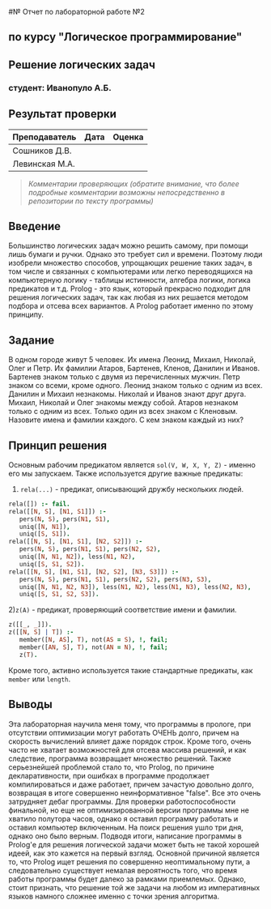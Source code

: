 #№ Отчет по лабораторной работе №2
## по курсу "Логическое программирование"

## Решение логических задач

### студент: Иванопуло А.Б.

## Результат проверки

| Преподаватель     | Дата         |  Оценка       |
|-------------------|--------------|---------------|
| Сошников Д.В. |              |               |
| Левинская М.А.|              |               |

> *Комментарии проверяющих (обратите внимание, что более подробные комментарии возможны непосредственно в репозитории по тексту программы)*


## Введение
Большинство логических задач можно решить самому, при помощи лишь бумаги и ручки. Однако это требует сил и времени. Поэтому люди изобрели множество способов, упрощающих решение таких задач, в том числе и связанных с компьютерами или легко переводящихся на компьютерную логику - таблицы истинности, алгебра логики, логика предикатов и т.д. Prolog - это язык, который прекрасно подходит для решения логических задач, так как любая из них решается методом подбора и отсева всех вариантов. А Prolog работает именно по этому принципу.

## Задание
В одном городе живут 5 человек. Их имена Леонид, Михаил, Николай, Олег и Петр. Их фамилии Атаров, Бартенев, Кленов, Данилин и Иванов. Бартенев знаком только с двумя из перечисленных мужчин. Петр знаком со всеми, кроме одного. Леонид знаком только с одним из всех. Данилин и Михаил незнакомы. Николай и Иванов знают друг друга. Михаил, Николай и Олег знакомы между собой. Атаров незнаком только с одним из всех. Только один из всех знаком с Кленовым. Назовите имена и фамилии каждого. С кем знаком каждый из них?

## Принцип решения
Основным рабочим предикатом является ```sol(V, W, X, Y, Z)``` - именно его мы запускаем. Также используется другие важные предикаты:

1) ```rela(...)``` - предикат, описывающий дружбу нескольких людей.
```prolog
rela([]) :- fail.
rela([[N, S], [N1, S1]]) :- 
   pers(N, S), pers(N1, S1), 
   uniq([N, N1]),
   uniq([S, S1]).
rela([[N, S], [N1, S1], [N2, S2]]) :- 
   pers(N, S), pers(N1, S1), pers(N2, S2),
   uniq([N, N1, N2]), less(N1, N2),
   uniq([S, S1, S2]).
rela([[N, S], [N1, S1], [N2, S2], [N3, S3]]) :- 
   pers(N, S), pers(N1, S1), pers(N2, S2), pers(N3, S3),
   uniq([N, N1, N2, N3]), less(N1, N2), less(N1, N3), less(N2, N3),
   uniq([S, S1, S2, S3]).
```


2)```z(A)``` - предикат, проверяющий соответствие имени и фамилии.
```prolog
z([[_, _]]).
z([[N, S] | T]) :- 
   member([N, AS], T), not(AS = S), !, fail;
   member([AN, S], T), not(AN = N), !, fail;
   z(T).
```

Кроме того, активно используется такие стандартные предикаты, как ```member``` или ```length```.

## Выводы
Эта лабораторная научила меня тому, что программы в прологе, при отсутствии оптимизации могут работать ОЧЕНЬ долго, причем на скорость вычислений влияет даже порядок строк. Кроме того, очень часто не хватает возможностей для отсева массива решений, и как следствие, программа возвращает множество решений. Также серьезнейшей проблемой стало то, что Prolog, по причине декларативности, при ошибках в программе продолжает компилироваться и даже работает, причем зачастую довольно долго, возвращая в итоге совершенно неинформативное "false". Все это очень затрудняет дебаг программы. Для проверки работоспособности финальной, но еще не оптимизированной версии программы мне не хватило полутора часов, однако я оставил программу работать и оставил компьютер включенным. На поиск решения ушло три дня, однако оно было верным. Подводя итоги, написание программы в Prolog'е для решения логической задачи может быть не такой хорошей идеей, как это кажется на первый взгляд. Основной причиной является то, что Prolog ищет решения по совершенно неоптимальному пути, а следовательно существует немалая вероятность того, что время работы программы будет далеко за рамками приемлемых. Однако, стоит признать, что решение той же задачи на любом из императивных языков намного сложнее именно с точки зрения алгоритма.
